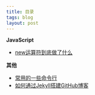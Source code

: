 ```yaml
---
title: 目录
tags: blog
layout: post
---
```


**JavaScript**
- [new运算符到底做了什么](https://moxiaodegu.github.io/2020/12/new/)

**其他**
- [常用的一些命令行](https://moxiaodegu.github.io/2020/03/tools-commoncmd/)
- [如何通过Jekyll搭建GitHub博客](https://moxiaodegu.github.io/2020/11/build-blog/)